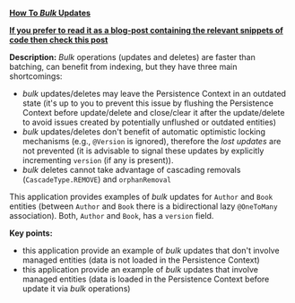 **[How To *Bulk* Updates](https://github.com/andreipall/Spring-Boot-JPA/tree/master/HibernateSpringBootBulkUpdates)**

<b><a href="https://persistencelayer.wixsite.com/springboot-hibernate/post/how-to-bulk-updates">If you prefer to read it as a blog-post containing the relevant snippets of code then check this post</a></b>

**Description:** *Bulk* operations (updates and deletes) are faster than batching, can benefit from indexing, but they have three main shortcomings:

- *bulk* updates/deletes may leave the Persistence Context in an outdated state (it's up to you to prevent this issue by flushing the Persistence Context before update/delete and close/clear it after the update/delete to avoid issues created by potentially unflushed or outdated entities)
- *bulk* updates/deletes don't benefit of automatic optimistic locking mechanisms (e.g., `@Version` is ignored), therefore the *lost updates* are not prevented (it is advisable to signal these updates by explicitly incrementing `version` (if any is present)).
- *bulk* deletes cannot take advantage of cascading removals (`CascadeType.REMOVE`) and `orphanRemoval`

This application provides examples of *bulk* updates for `Author` and `Book` entities (between `Author` and `Book` there is a bidirectional lazy `@OneToMany` association). Both, `Author` and `Book`, has a `version` field.

**Key points:**
- this application provide an example of *bulk* updates that don't involve managed entities (data is not loaded in the Persistence Context)
- this application provide an example of *bulk* updates that involve managed entities (data is loaded in the Persistence Context before update it via *bulk* operations)
